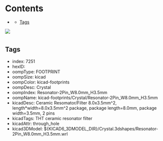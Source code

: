 



Contents
========

* [](#)
	* [Tags](#tags)
  
![][im]
# 

## Tags

- index: 7251
- hexID: 
- oompType: FOOTPRINT
- oompSize: kicad
- oompColor: kicad-footprints
- oompDesc: Crystal
- oompIndex: Resonator-2Pin_W8.0mm_H3.5mm
- oompName: kicad-footprints/Crystal/Resonator-2Pin_W8.0mm_H3.5mm
- kicadDesc: Ceramic Resomator/Filter 8.0x3.5mm^2, length*width=8.0x3.5mm^2 package, package length=8.0mm, package width=3.5mm, 2 pins
- kicadTags: THT ceramic resonator filter
- kicadAttr: through_hole
- kicad3DModel: ${KICAD6_3DMODEL_DIR}/Crystal.3dshapes/Resonator-2Pin_W8.0mm_H3.5mm.wrl



[im]: image.png
